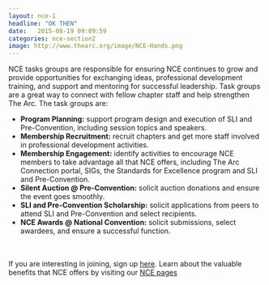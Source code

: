```yaml
---
layout: nce-1
headline: "OK THEN"
date:   2015-08-19 09:09:59
categories: nce-section2
image: http://www.thearc.org/image/NCE-Hands.png
---
```

NCE tasks groups are responsible for ensuring NCE continues to grow and provide opportunities for exchanging ideas, professional development training, and support and mentoring for successful leadership. Task groups are a great way to connect with fellow chapter staff and help strengthen The Arc. The task groups are: 
<br>
<ul>
<li><b>Program Planning:</b> support program design and execution of SLI and Pre-Convention, including session topics and speakers.
<li><b>Membership Recruitment:</b> recruit chapters and get more staff involved in professional development activities.
<li><b>Membership Engagement:</b> identify activities to encourage NCE members to take advantage all that NCE offers, including The Arc Connection portal, SIGs, the Standards for Excellence program and SLI and Pre-Convention.
<li><b>Silent Auction @ Pre-Convention:</b> solicit auction donations and ensure the event goes smoothly.
<li><b>SLI and Pre-Convention Scholarship:</b> solicit applications from peers to attend SLI and Pre-Convention and select recipients.
<li><b>NCE Awards @ National Convention:</b> solicit submissions, select awardees, and ensure a successful function.
</ul>
<br><br>
If you are interesting in joining, sign up <a href="https://www.thearc.org/page.redir?target=https%3a%2f%2fwww.thearc.org%2fpage.redir%3ftarget%3dhttps%253a%252f%252fwww.surveymonkey.com%252fr%252fZX8TK5V%26srcid%3d36597%26srctid%3d1%26erid%3d7399368%26trid%3d8e45d19c-2a49-492d-b54c-62566feced7f&srcid=37159&srctid=1&erid=7553538&trid=1d3c8c41-17b6-4d86-a3aa-408ab0965125">here</a>. Learn about the valuable benefits that NCE offers by visiting our <a href="https://www.thearc.org/page.redir?target=https%3a%2f%2fwww.thearc.org%2fpage.redir%3ftarget%3dhttp%253a%252f%252fwww.thearc.org%252fnce%26srcid%3d36597%26srctid%3d1%26erid%3d7399368%26trid%3d8e45d19c-2a49-492d-b54c-62566feced7f&srcid=37159&srctid=1&erid=7553538&trid=1d3c8c41-17b6-4d86-a3aa-408ab0965125">NCE pages</a>


